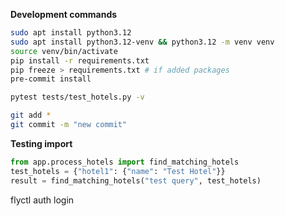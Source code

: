 **Development commands**

```sh
sudo apt install python3.12
sudo apt install python3.12-venv && python3.12 -m venv venv
source venv/bin/activate
pip install -r requirements.txt
pip freeze > requirements.txt # if added packages
pre-commit install

pytest tests/test_hotels.py -v

git add *
git commit -m "new commit"
```

**Testing import**

```python
from app.process_hotels import find_matching_hotels
test_hotels = {"hotel1": {"name": "Test Hotel"}}
result = find_matching_hotels("test query", test_hotels)
```

flyctl auth login
